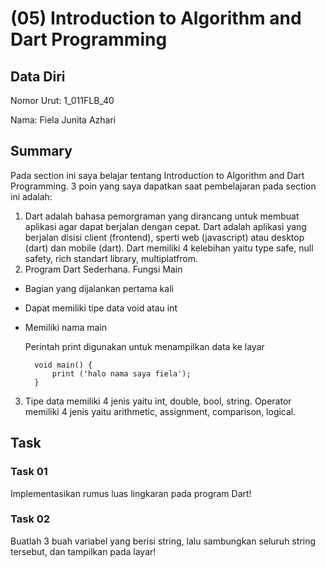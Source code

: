 # (05) Introduction to Algorithm and Dart Programming
## Data Diri
Nomor Urut: 1_011FLB_40

Nama: Fiela Junita Azhari

## Summary
Pada section ini saya belajar tentang Introduction to Algorithm and Dart Programming.
3 poin yang saya dapatkan saat pembelajaran pada section ini adalah:
1. Dart adalah bahasa pemorgraman yang dirancang untuk membuat aplikasi agar dapat berjalan dengan cepat. Dart adalah aplikasi yang berjalan disisi client (frontend), sperti web (javascript) atau desktop (dart) dan mobile (dart). Dart memiliki 4 kelebihan yaitu type safe, null safety, rich standart library, multiplatfrom.
2. Program Dart Sederhana.
Fungsi Main
- Bagian yang dijalankan pertama kali
- Dapat memiliki tipe data void atau int
- Memiliki nama main

    Perintah print digunakan untuk menampilkan data ke layar

        void main() {
            print ('halo nama saya fiela');
        }
3. Tipe data memiliki 4 jenis yaitu int, double, bool, string. Operator memiliki 4 jenis yaitu arithmetic, assignment, comparison, logical.


## Task
### Task 01
Implementasikan rumus luas lingkaran pada program Dart!

### Task 02
Buatlah 3 buah variabel yang berisi string, lalu sambungkan seluruh string tersebut, dan tampilkan pada layar!